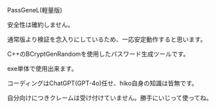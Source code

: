 PassGeneL(軽量版)

安全性は確約しません。

通常版より検証を念入りにしているため、一応安定動作すると思います。

C++のBCryptGenRandomを使用したパスワード生成ツールです。

exe単体で使用出来ます。

コーディングはChatGPT(GPT-4o)任せ、hiko自身の知識は皆無です。

自分向けにつきクレームは受け付けていません。勝手にいじって使ってね。
